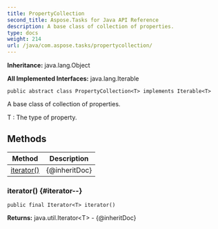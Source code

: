 ```yaml
---
title: PropertyCollection
second_title: Aspose.Tasks for Java API Reference
description: A base class of collection of properties.
type: docs
weight: 214
url: /java/com.aspose.tasks/propertycollection/
---
```


**Inheritance:**
java.lang.Object

**All Implemented Interfaces:**
java.lang.Iterable
```
public abstract class PropertyCollection<T> implements Iterable<T>
```

A base class of collection of properties.

 T : The type of property.
## Methods

| Method | Description |
| --- | --- |
| [iterator()](#iterator--) | \{@inheritDoc\} |
### iterator() {#iterator--}
```
public final Iterator<T> iterator()
```




**Returns:**
java.util.Iterator&lt;T&gt; - \{@inheritDoc\}
